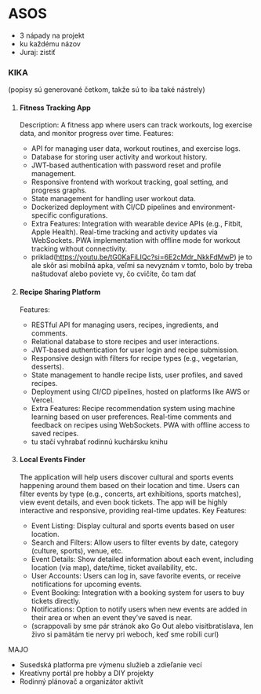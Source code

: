 # ASOS
- 3 nápady na projekt
- ku každému názov
- Juraj: zistiť

### KIKA
(popisy sú generované četkom, takže sú to iba také nástrely)

1.  #### Fitness Tracking App
    
    Description: A fitness app where users can track workouts, log exercise data, and monitor progress over time.
    Features:
    - API for managing user data, workout routines, and exercise logs.
    - Database for storing user activity and workout history.
    - JWT-based authentication with password reset and profile management.
    - Responsive frontend with workout tracking, goal setting, and progress graphs.
    - State management for handling user workout data.
    - Dockerized deployment with CI/CD pipelines and environment-specific configurations.
    - Extra Features:
    Integration with wearable device APIs (e.g., Fitbit, Apple Health).
    Real-time tracking and activity updates via WebSockets.
    PWA implementation with offline mode for workout tracking without connectivity.
    - priklad(https://youtu.be/tG0KaFiLIQc?si=6E2cMdr_NkkFdMwP)
    je to ale skôr asi mobilná apka, veľmi sa nevyznám v tomto, bolo by treba naštudovať alebo poviete vy, čo cvičíte, čo tam dať
    
2. #### Recipe Sharing Platform

    Features:
    - RESTful API for managing users, recipes, ingredients, and comments.
    - Relational database to store recipes and user interactions.
    - JWT-based authentication for user login and recipe submission.
    - Responsive design with filters for recipe types (e.g., vegetarian, desserts).
    - State management to handle recipe lists, user profiles, and saved recipes.
    - Deployment using CI/CD pipelines, hosted on platforms like AWS or Vercel.
    - Extra Features:
    Recipe recommendation system using machine learning based on user preferences.
    Real-time comments and feedback on recipes using WebSockets.
    PWA with offline access to saved recipes.
    - tu stačí vyhrabať rodinnú kuchársku knihu

3. #### Local Events Finder

    The application will help users discover cultural and sports events happening around them based on their location and time.
    Users can filter events by type (e.g., concerts, art exhibitions,
    sports matches), view event details, and even book tickets. The app will be highly interactive and responsive, providing real-time updates.
    Key Features:
    - Event Listing: Display cultural and sports events based on user location.
    - Search and Filters: Allow users to filter events by date, category (culture, sports), venue, etc.
    - Event Details: Show detailed information about each event, including location (via map), date/time, ticket availability, etc.
    - User Accounts: Users can log in, save favorite events, or receive notifications for upcoming events.
    - Event Booking: Integration with a booking system for users to buy tickets directly.
    - Notifications: Option to notify users when new events are added in their area or when an event they’ve saved is near.
    - (scrappovali by sme pár stránok ako Go Out alebo visitbratislava, len živo si pamätám tie nervy pri weboch, keď sme robili curl)
  
MAJO
- Susedská platforma pre výmenu služieb a zdieľanie vecí
- Kreatívny portál pre hobby a DIY projekty
- Rodinný plánovač a organizátor aktivít
